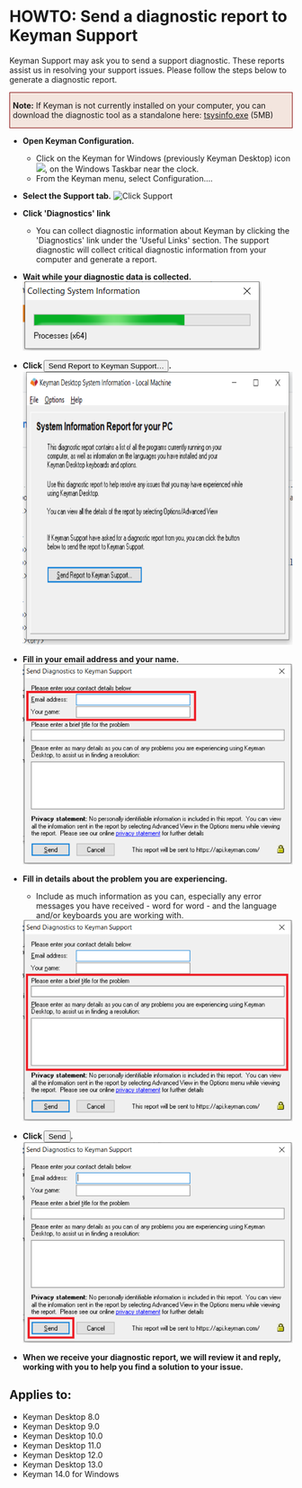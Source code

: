 # HOWTO: Send a diagnostic report to Keyman Support


Keyman Support may ask you to send a support diagnostic. These reports assist us in resolving your support issues. Please follow the steps below to generate a diagnostic report.

<div style='border:1px maroon solid; background-color:#f3e5de; padding:0px 5px;'>
<p><b>Note:</b> If Keyman is not currently installed on your computer, you can download the diagnostic tool as a standalone here: 
<a href='https://downloads.keyman.com/tools/tsysinfo/tsysinfo.exe'>tsysinfo.exe</a> (5MB)</p></div>

* **Open Keyman Configuration.**
  * Click on the <span class="guiicon">Keyman for Windows (previously Keyman Desktop)</span> icon <span class="inlinemediaobject"><img src="/products/windows/current-version/desktop_images/icon-keyman.png"></span>, on the Windows Taskbar near the clock.
  * From the Keyman menu, select <span class="guilabel">Configuration…</span>.

* **Select the Support tab.**
  <img src="/products/windows/current-version/desktop_images/tab-support.png" width="700" height="493" alt='Click Support'>

* **Click 'Diagnostics' link**
  * You can collect diagnostic information about Keyman by clicking the 'Diagnostics' link under the 'Useful Links' section. The support diagnostic will collect critical diagnostic information from your computer and generate a report.

* **Wait while your diagnostic data is collected.**
  <img src='assets/kb0040/step4.png' alt='Wait for the diagnostic data to be collected' />

* **Click</b> <button type='button'>Send Report to Keyman Support…</button>.**
  <img src='assets/kb0040/step5.png' width="700" height="486" alt='Click Send to Keyman Support' />

* **Fill in your email address and your name.**
  <img src='assets/kb0040/step6.png' alt='Fill in email address and your name' />

* **Fill in details about the problem you are experiencing.**
  * Include as much information as you can, especially any error messages you have received - word for word - and the
     language and/or keyboards you are working with.

  <img src='assets/kb0040/step7.png' alt='Fill in details' />

* **Click <button type='button'>Send</button>.**
  <img src='assets/kb0040/step8.png' alt='Click Send' />

* **When we receive your diagnostic report, we will review it and reply, working with you to help you find a solution to your issue.**


## Applies to:
 * Keyman Desktop 8.0
 * Keyman Desktop 9.0
 * Keyman Desktop 10.0
 * Keyman Desktop 11.0
 * Keyman Desktop 12.0
 * Keyman Desktop 13.0
 * Keyman 14.0 for Windows
